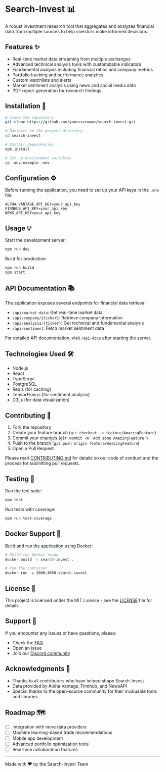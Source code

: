 # Search-Invest 📊

A robust investment research tool that aggregates and analyzes financial data from multiple sources to help investors make informed decisions.

## Features ✨

- Real-time market data streaming from multiple exchanges
- Advanced technical analysis tools with customizable indicators
- Fundamental analysis including financial ratios and company metrics
- Portfolio tracking and performance analytics
- Custom watchlists and alerts
- Market sentiment analysis using news and social media data
- PDF report generation for research findings

## Installation 🚀

```bash
# Clone the repository
git clone https://github.com/yourusername/search-invest.git

# Navigate to the project directory
cd search-invest

# Install dependencies
npm install

# Set up environment variables
cp .env.example .env
```

## Configuration ⚙️

Before running the application, you need to set up your API keys in the `.env` file:

```env
ALPHA_VANTAGE_API_KEY=your_api_key
FINNHUB_API_KEY=your_api_key
NEWS_API_KEY=your_api_key
```

## Usage 💡

Start the development server:

```bash
npm run dev
```

Build for production:

```bash
npm run build
npm start
```

## API Documentation 📚

The application exposes several endpoints for financial data retrieval:

- `/api/market-data`: Get real-time market data
- `/api/company/{ticker}`: Retrieve company information
- `/api/analysis/{ticker}`: Get technical and fundamental analysis
- `/api/sentiment`: Fetch market sentiment data

For detailed API documentation, visit `/api-docs` after starting the server.

## Technologies Used 🛠️

- Node.js
- React
- TypeScript
- PostgreSQL
- Redis (for caching)
- TensorFlow.js (for sentiment analysis)
- D3.js (for data visualization)

## Contributing 🤝

1. Fork the repository
2. Create your feature branch (`git checkout -b feature/AmazingFeature`)
3. Commit your changes (`git commit -m 'Add some AmazingFeature'`)
4. Push to the branch (`git push origin feature/AmazingFeature`)
5. Open a Pull Request

Please read [CONTRIBUTING.md](CONTRIBUTING.md) for details on our code of conduct and the process for submitting pull requests.

## Testing 🧪

Run the test suite:

```bash
npm test
```

Run tests with coverage:

```bash
npm run test:coverage
```

## Docker Support 🐳

Build and run the application using Docker:

```bash
# Build the Docker image
docker build -t search-invest .

# Run the container
docker run -p 3000:3000 search-invest
```

## License 📝

This project is licensed under the MIT License - see the [LICENSE](LICENSE) file for details.

## Support 💪

If you encounter any issues or have questions, please:

- Check the [FAQ](docs/FAQ.md)
- Open an issue
- Join our [Discord community](https://discord.gg/search-invest)

## Acknowledgments 🙏

- Thanks to all contributors who have helped shape Search-Invest
- Data provided by Alpha Vantage, Finnhub, and NewsAPI
- Special thanks to the open-source community for their invaluable tools and libraries

## Roadmap 🗺️

- [ ] Integration with more data providers
- [ ] Machine learning-based trade recommendations
- [ ] Mobile app development
- [ ] Advanced portfolio optimization tools
- [ ] Real-time collaboration features

---

Made with ❤️ by the Search-Invest Team

